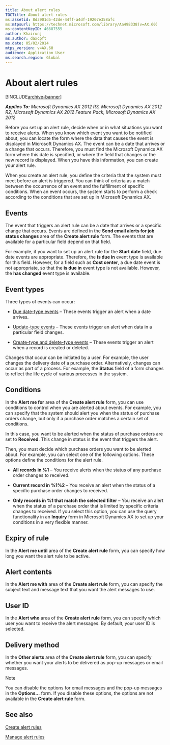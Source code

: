 ```yaml
---
title: About alert rules
TOCTitle: About alert rules
ms:assetid: 8d3901d5-42de-44ff-a4df-19207e358afc
ms:mtpsurl: https://technet.microsoft.com/library/Aa498338(v=AX.60)
ms:contentKeyID: 46687555
author: Khairunj
ms.author: daxcpft
ms.date: 05/02/2014
mtps_version: v=AX.60
audience: Application User
ms.search.region: Global
---
```


# About alert rules 


[!INCLUDE[archive-banner](includes/archive-banner.md)]


_**Applies To:** Microsoft Dynamics AX 2012 R3, Microsoft Dynamics AX 2012 R2, Microsoft Dynamics AX 2012 Feature Pack, Microsoft Dynamics AX 2012_

Before you set up an alert rule, decide when or in what situations you want to receive alerts. When you know which event you want to be notified about, you can locate the form where the data that causes the event is displayed in Microsoft Dynamics AX. The event can be a date that arrives or a change that occurs. Therefore, you must find the Microsoft Dynamics AX form where this date is specified, or where the field that changes or the new record is displayed. When you have this information, you can create your alert rule.

When you create an alert rule, you define the criteria that the system must meet before an alert is triggered. You can think of criteria as a match between the occurrence of an event and the fulfillment of specific conditions. When an event occurs, the system starts to perform a check according to the conditions that are set up in Microsoft Dynamics AX.

## Events

The event that triggers an alert rule can be a date that arrives or a specific change that occurs. Events are defined in the **Send email alerts for job status changes** area of the **Create alert rule** form. The events that are available for a particular field depend on that field.

For example, if you want to set up an alert rule for the **Start date** field, due date events are appropriate. Therefore, the **is due in** event type is available for this field. However, for a field such as **Cost center**, a due date event is not appropriate, so that the **is due in** event type is not available. However, the **has changed** event type is available.

## Event types

Three types of events can occur:

  - [Due date-type events](due-date-type-events.md) – These events trigger an alert when a date arrives.

  - [Update-type events](update-type-events.md) – These events trigger an alert when data in a particular field changes.

  - [Create-type and delete-type events](create-type-and-delete-type-events.md) – These events trigger an alert when a record is created or deleted.

Changes that occur can be initiated by a user. For example, the user changes the delivery date of a purchase order. Alternatively, changes can occur as part of a process. For example, the **Status** field of a form changes to reflect the life cycle of various processes in the system.

## Conditions

In the **Alert me for** area of the **Create alert rule** form, you can use conditions to control when you are alerted about events. For example, you can specify that the system should alert you when the status of purchase orders change, but only if a purchase order matches a certain set of conditions.

In this case, you want to be alerted when the status of purchase orders are set to **Received**. This change in status is the event that triggers the alert.

Then, you must decide which purchase orders you want to be alerted about. For example, you can select one of the following options. These options define the conditions for the alert rule.

  - **All records in %1** – You receive alerts when the status of any purchase order changes to received.

  - **Current record in %1%2** – You receive an alert when the status of a specific purchase order changes to received.

  - **Only records in %1 that match the selected filter** – You receive an alert when the status of a purchase order that is limited by specific criteria changes to received. If you select this option, you can use the query functionality in an **Inquiry** form in Microsoft Dynamics AX to set up your conditions in a very flexible manner.

## Expiry of rule

In the **Alert me until** area of the **Create alert rule** form, you can specify how long you want the alert rule to be active.

## Alert contents

In the **Alert me with** area of the **Create alert rule** form, you can specify the subject text and message text that you want the alert messages to use.

## User ID

In the **Alert who** area of the **Create alert rule** form, you can specify which user you want to receive the alert messages. By default, your user ID is selected.

## Delivery method

In the **Other alerts** area of the **Create alert rule** form, you can specify whether you want your alerts to be delivered as pop-up messages or email messages.


> [!NOTE]
> <P>You can disable the options for email messages and the pop-up messages in the <STRONG>Options...</STRONG> form. If you disable these options, the options are not available in the <STRONG>Create alert rule</STRONG> form.</P>



## See also

[Create alert rules](create-alert-rules.md)

[Manage alert rules](manage-alert-rules.md)

  


